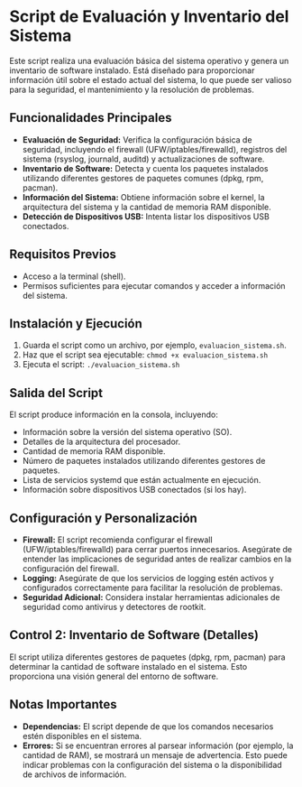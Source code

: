 
# Script de Evaluación y Inventario del Sistema

Este script realiza una evaluación básica del sistema operativo y genera un inventario de software instalado. Está diseñado para proporcionar información útil sobre el estado actual del sistema, lo que puede ser valioso para la seguridad, el mantenimiento y la resolución de problemas.

## Funcionalidades Principales

*   **Evaluación de Seguridad:**  Verifica la configuración básica de seguridad, incluyendo el firewall (UFW/iptables/firewalld), registros del sistema (rsyslog, journald, auditd) y actualizaciones de software.
*   **Inventario de Software:** Detecta y cuenta los paquetes instalados utilizando diferentes gestores de paquetes comunes (dpkg, rpm, pacman).
*   **Información del Sistema:**  Obtiene información sobre el kernel, la arquitectura del sistema y la cantidad de memoria RAM disponible.
*   **Detección de Dispositivos USB:** Intenta listar los dispositivos USB conectados.

## Requisitos Previos

*   Acceso a la terminal (shell).
*   Permisos suficientes para ejecutar comandos y acceder a información del sistema.

## Instalación y Ejecución

1.  Guarda el script como un archivo, por ejemplo, `evaluacion_sistema.sh`.
2.  Haz que el script sea ejecutable: `chmod +x evaluacion_sistema.sh`
3.  Ejecuta el script: `./evaluacion_sistema.sh`

## Salida del Script

El script produce información en la consola, incluyendo:

*   Información sobre la versión del sistema operativo (SO).
*   Detalles de la arquitectura del procesador.
*   Cantidad de memoria RAM disponible.
*   Número de paquetes instalados utilizando diferentes gestores de paquetes.
*   Lista de servicios systemd que están actualmente en ejecución.
*   Información sobre dispositivos USB conectados (si los hay).

## Configuración y Personalización

*   **Firewall:**  El script recomienda configurar el firewall (UFW/iptables/firewalld) para cerrar puertos innecesarios.  Asegúrate de entender las implicaciones de seguridad antes de realizar cambios en la configuración del firewall.
*   **Logging:** Asegúrate de que los servicios de logging estén activos y configurados correctamente para facilitar la resolución de problemas.
*   **Seguridad Adicional:** Considera instalar herramientas adicionales de seguridad como antivirus y detectores de rootkit.

##  Control 2: Inventario de Software (Detalles)

El script utiliza diferentes gestores de paquetes (dpkg, rpm, pacman) para determinar la cantidad de software instalado en el sistema.  Esto proporciona una visión general del entorno de software.

## Notas Importantes

*   **Dependencias:** El script depende de que los comandos necesarios estén disponibles en el sistema.
*   **Errores:** Si se encuentran errores al parsear información (por ejemplo, la cantidad de RAM), se mostrará un mensaje de advertencia.  Esto puede indicar problemas con la configuración del sistema o la disponibilidad de archivos de información.

 